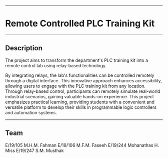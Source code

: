 ___
# Remote Controlled PLC Training Kit
___

## Description

The project aims to transform the department's PLC training kit into a remote control lab using relay-based technology.

By integrating relays, the lab's functionalities can be controlled remotely through a digital interface. This innovative approach enhances accessibility, allowing users to engage with the PLC training kit from any location. Through relay-based control, participants can remotely simulate real-world industrial scenarios, gaining valuable hands-on experience. This project emphasizes practical learning, providing students with a convenient and versatile platform to develop their skills in programmable logic controllers and automation systems.
___

## Team

E/19/105 M.H.M. Fahman
E/19/106 M.F.M. Faseeh
E/19/244 Mohanathas H. Miss
E/19/247 S.M. Musthak
